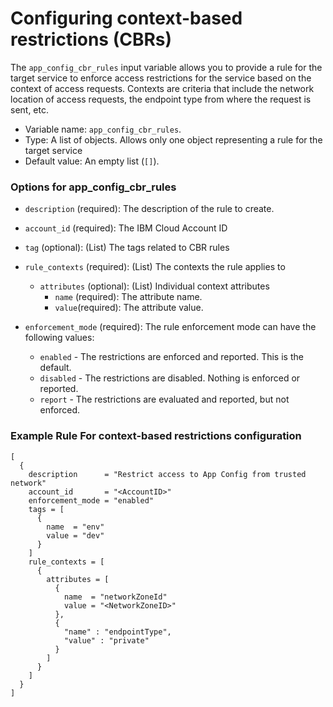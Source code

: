 # Configuring context-based restrictions (CBRs)

The `app_config_cbr_rules` input variable allows you to provide a rule for the target service to enforce access restrictions for the service based on the context of access requests. Contexts are criteria that include the network location of access requests, the endpoint type from where the request is sent, etc.

- Variable name: `app_config_cbr_rules`.
- Type: A list of objects. Allows only one object representing a rule for the target service
- Default value: An empty list (`[]`).

### Options for app_config_cbr_rules

  - `description` (required): The description of the rule to create.
  - `account_id` (required): The IBM Cloud Account ID
  - `tag` (optional): (List) The tags related to CBR rules
  - `rule_contexts` (required): (List) The contexts the rule applies to
      - `attributes` (optional): (List) Individual context attributes
        - `name` (required): The attribute name.
        - `value`(required): The attribute value.

  - `enforcement_mode` (required): The rule enforcement mode can have the following values:
      - `enabled` - The restrictions are enforced and reported. This is the default.
      - `disabled` - The restrictions are disabled. Nothing is enforced or reported.
      - `report` - The restrictions are evaluated and reported, but not enforced.


### Example Rule For context-based restrictions configuration

```hcl
[
  {
    description      = "Restrict access to App Config from trusted network"
    account_id       = "<AccountID>"
    enforcement_mode = "enabled"
    tags = [
      {
        name  = "env"
        value = "dev"
      }
    ]
    rule_contexts = [
      {
        attributes = [
          {
            name  = "networkZoneId"
            value = "<NetworkZoneID>"
          },
          {
            "name" : "endpointType",
            "value" : "private"
          }
        ]
      }
    ]
  }
]
```
